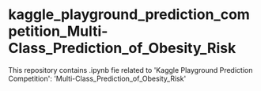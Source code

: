 # kaggle_playground_prediction_competition_Multi-Class_Prediction_of_Obesity_Risk
This repository contains .ipynb fie related to 'Kaggle Playground Prediction Competition': 'Multi-Class_Prediction_of_Obesity_Risk'
